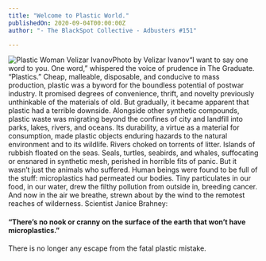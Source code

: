 ```yaml
---
title: "Welcome to Plastic World."
publishedOn: 2020-09-04T00:00:00Z
author: "- The BlackSpot Collective - Adbusters #151"

---
```


![Plastic Woman Velizar Ivanov](/images/articles/5f52a37280177e61953130b1_plastic_girl_400x591_1.jpg)Photo by Velizar Ivanov“I want to say one word to you. One word,” whispered the voice of prudence in The Graduate. “Plastics.” Cheap, malleable, disposable, and conducive to mass production, plastic was a byword for the boundless potential of postwar industry. It promised degrees of convenience, thrift, and novelty previously unthinkable of the materials of old. But gradually, it became apparent that plastic had a terrible downside. Alongside other synthetic compounds, plastic waste was migrating beyond the confines of city and landfill into parks, lakes, rivers, and oceans. Its durability, a virtue as a material for consumption, made plastic objects enduring hazards to the natural environment and to its wildlife. Rivers choked on torrents of litter. Islands of rubbish floated on the seas. Seals, turtles, seabirds, and whales, suffocating or ensnared in synthetic mesh, perished in horrible fits of panic. But it wasn’t just the animals who suffered. Human beings were found to be full of the stuff: microplastics had permeated our bodies. Tiny particulates in our food, in our water, drew the filthy pollution from outside in, breeding cancer. And now in the air we breathe, strewn about by the wind to the remotest reaches of wilderness. Scientist Janice Brahney:

#### “There’s no nook or cranny on the surface of the earth that won’t have microplastics.” 
There is no longer any escape from the fatal plastic mistake.

‍